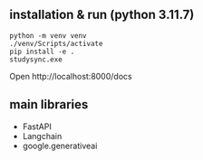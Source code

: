 ## installation & run (python 3.11.7)
```shell
python -m venv venv 
./venv/Scripts/activate
pip install -e .
studysync.exe
```
Open http://localhost:8000/docs
## main libraries
- FastAPI
- Langchain
- google.generativeai


